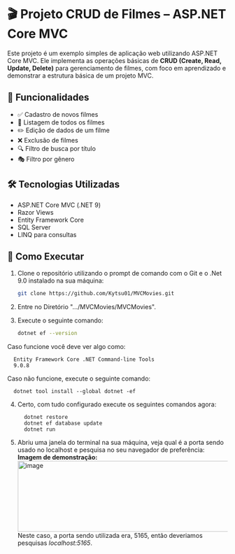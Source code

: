 # 🎬 Projeto CRUD de Filmes – ASP.NET Core MVC

Este projeto é um exemplo simples de aplicação web utilizando ASP.NET Core MVC. Ele implementa as operações básicas de **CRUD (Create, Read, Update, Delete)** para gerenciamento de filmes, com foco em aprendizado e demonstrar a estrutura básica de um projeto MVC.

## 🚀 Funcionalidades

- ✅ Cadastro de novos filmes
- 📄 Listagem de todos os filmes
- ✏️ Edição de dados de um filme
- ❌ Exclusão de filmes
- 🔍 Filtro de busca por título
- 🎭 Filtro por gênero

## 🛠️ Tecnologias Utilizadas

- ASP.NET Core MVC (.NET 9)
- Razor Views
- Entity Framework Core
- SQL Server
- LINQ para consultas

## 🔧 Como Executar

1. Clone o repositório utilizando o prompt de comando com o Git e o .Net 9.0 instalado na sua máquina:
      ```bash
      git clone https://github.com/Kytsu01/MVCMovies.git

2. Entre no Diretório ".../MVCMovies/MVCMovies".

3. Execute o seguinte comando:

      ```bash   
      dotnet ef --version

Caso funcione você deve ver algo como:

      Entity Framework Core .NET Command-line Tools
      9.0.8

Caso não funcione, execute o seguinte comando:

      dotnet tool install --global dotnet -ef

4. Certo, com tudo configurado execute os seguintes comandos agora:

         dotnet restore
         dotnet ef database update
         dotnet run

6. Abriu uma janela do terminal na sua máquina, veja qual é a porta sendo usado no localhost e pesquisa no seu navegador de preferência:
       **Imagem de demonstração:**
               <img width="643" height="162" alt="image" src="https://github.com/user-attachments/assets/350478d5-326f-4c2d-ba9c-fa79e3ed4c61" />
      <br>
      Neste caso, a porta sendo utilizada era, 5165, então deveriamos pesquisas *localhost:5165*.

